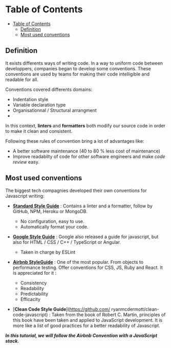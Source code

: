 # Table of Contents

- [Table of Contents](#table-of-contents)
  - [Definition](#definition)
  - [Most used conventions](#most-used-conventions)

## Definition

It exists differents ways of writing code. In a way to uniform code between developpers, companies began to develop some conventions. These conventions are used by teams for making their code intelligible and readable for all. 

Conventions covered differents domains: 

- Indentation style
- Variable declaration type
- Organisationnal / Structural arrangment
- 
In this context, **linters** and **formatters** both modify our source code in order to make it clean and consistent. 

Following these rules of convention bring a lot of advantages like:

- A better software maintenance (40 to 80 % less cost of maintenance)
- Improve readabilty of code for other software engineers and make _code review_ easy.

## Most used conventions 

The biggest tech compagnies developed their own conventions for Javascript writing: 

- [**Standard Style Guide**](https://github.com/standard/standard) : Contains a linter and a formatter, follow by GitHub, NPM, Heroku or MongoDB.
  - No configuration, easy to use. 
  - Automatically format your code.

- [**Google Style Guide**](https://google.github.io/styleguide/) : Google also released a guide for javascript, but also for HTML / CSS / C++ / TypeScript or Angular. 
  - Taken in charge by ESLint

- [**Airbnb StyleGuide**](https://github.com/airbnb/javascript) : One of the most popular. From objects to performance testing. Offer conventions for CSS, JS, Ruby and React. It is appreciated for it :
  - Consistency
  - Readability
  - Predictability
  - Efficacity

- [**Clean Code Style Guide**](https://github.com/ ryanmcdermott/clean-code-javascript) : Taken from the book of Robert C. Martin, principles of this book have been taken and applied to JavaScript development. It is more like a list of good practices for a better readability of Javascript.

**_In this tutorial, we will follow the Airbnb Convention with a JavaScript stack._**

